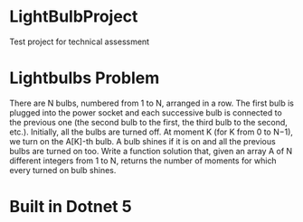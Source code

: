 # LightBulbProject
Test project for technical assessment

# Lightbulbs Problem
There are N bulbs, numbered from 1 to N, arranged in a row. The first bulb is plugged
into the power socket and each successive bulb is connected to the previous one (the
second bulb to the first, the third bulb to the second, etc.).
Initially, all the bulbs are turned off. At moment K (for K from 0 to N−1), we turn on the
A[K]-th bulb. A bulb shines if it is on and all the previous bulbs are turned on too.
Write a function solution that, given an array A of N different integers from 1 to N,
returns the number of moments for which every turned on bulb shines.

# Built in Dotnet 5 
